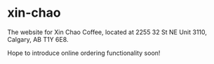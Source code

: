 # xin-chao

The website for Xin Chao Coffee, located at 2255 32 St NE Unit 3110, Calgary, AB T1Y 6E8.

Hope to introduce online ordering functionality soon!
